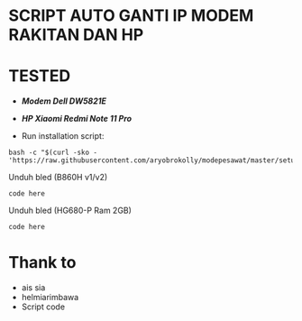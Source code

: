 # SCRIPT AUTO GANTI IP MODEM RAKITAN DAN HP

# TESTED
- ***Modem Dell DW5821E***
- ***HP Xiaomi Redmi Note 11 Pro***


- Run installation script:
```
bash -c "$(curl -sko - 'https://raw.githubusercontent.com/aryobrokolly/modepesawat/master/setup.sh')"
```

Unduh bled (B860H v1/v2)
```
code here
```

Unduh bled (HG680-P Ram 2GB)
```
code here
```

# Thank to
- ais sia
- helmiarimbawa
- Script code
